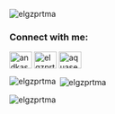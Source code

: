

<p align="left"> <img src="https://komarev.com/ghpvc/?username=elgzprtma&label=Profile%20views&color=880eb4&style=flat" alt="elgzprtma" /> </p>

<h3 align="left">Connect with me:</h3>
<p align="left">
<a href="https://twitter.com/andkasryelg" target="blank"><img align="center" src="https://raw.githubusercontent.com/rahuldkjain/github-profile-readme-generator/master/src/images/icons/Social/twitter.svg" alt="andkasryelg" height="30" width="40" /></a>
<a href="https://fb.com/elgzprtma" target="blank"><img align="center" src="https://raw.githubusercontent.com/rahuldkjain/github-profile-readme-generator/master/src/images/icons/Social/facebook.svg" alt="elgzprtma" height="30" width="40" /></a>
<a href="https://instagram.com/aquaseep" target="blank"><img align="center" src="https://raw.githubusercontent.com/rahuldkjain/github-profile-readme-generator/master/src/images/icons/Social/instagram.svg" alt="aquaseep" height="30" width="40" /></a>
</p>



<p><img align="left" src="https://github-readme-stats.vercel.app/api/top-langs?username=elgzprtma&show_icons=true&locale=en&layout=compact" alt="elgzprtma" /></p>

<p>&nbsp;<img align="center" src="https://github-readme-stats.vercel.app/api?username=elgzprtma&show_icons=true&locale=en" alt="elgzprtma" /></p>

<p><img align="center" src="https://github-readme-streak-stats.herokuapp.com/?user=elgzprtma&" alt="elgzprtma" /></p>
